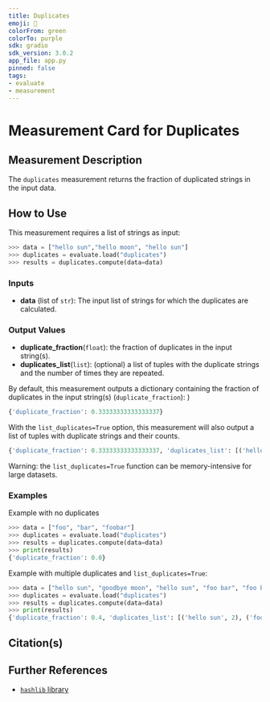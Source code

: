 ```yaml
---
title: Duplicates
emoji: 🤗
colorFrom: green
colorTo: purple
sdk: gradio
sdk_version: 3.0.2
app_file: app.py
pinned: false
tags:
- evaluate
- measurement
---
```


# Measurement Card for Duplicates

## Measurement Description

The `duplicates` measurement returns the fraction of duplicated strings in the input data.

## How to Use

This measurement requires a list of strings as input:

```python
>>> data = ["hello sun","hello moon", "hello sun"]
>>> duplicates = evaluate.load("duplicates")
>>> results = duplicates.compute(data=data)
```

### Inputs
- **data** (list of `str`): The input list of strings for which the duplicates are calculated.

### Output Values
- **duplicate_fraction**(`float`): the fraction of duplicates in the input string(s).
- **duplicates_list**(`list`): (optional) a list of tuples with the duplicate strings and the number of times they are repeated.

By default, this measurement outputs a dictionary containing the fraction of duplicates in the input string(s) (`duplicate_fraction`):
  )
```python
{'duplicate_fraction': 0.33333333333333337}
```

With the `list_duplicates=True` option, this measurement will also output a list of tuples with duplicate strings and their counts.

```python
{'duplicate_fraction': 0.33333333333333337, 'duplicates_list': [('hello sun', 2)]}
```

Warning: the `list_duplicates=True` function can be memory-intensive for large datasets.

### Examples

Example with no duplicates

```python
>>> data = ["foo", "bar", "foobar"]
>>> duplicates = evaluate.load("duplicates")
>>> results = duplicates.compute(data=data)
>>> print(results)
{'duplicate_fraction': 0.0}
```

Example with multiple duplicates and `list_duplicates=True`:
```python
>>> data = ["hello sun", "goodbye moon", "hello sun", "foo bar", "foo bar"]
>>> duplicates = evaluate.load("duplicates")
>>> results = duplicates.compute(data=data)
>>> print(results)
{'duplicate_fraction': 0.4, 'duplicates_list': [('hello sun', 2), ('foo bar', 2)]}
```

## Citation(s)


## Further References
- [`hashlib` library](https://docs.python.org/3/library/hashlib.html)
